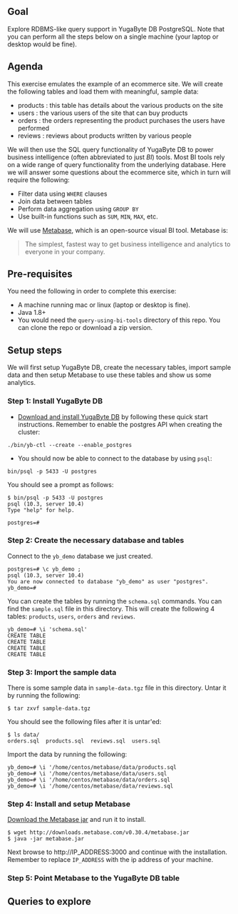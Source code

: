 ## Goal

Explore RDBMS-like query support in YugaByte DB PostgreSQL. Note that you can perform all the steps below on a single machine (your laptop or desktop would be fine).

## Agenda

This exercise emulates the example of an ecommerce site. We will create the following tables and load them with meaningful, sample data:
* products : this table has details about the various products on the site
* users    : the various users of the site that can buy products
* orders   : the orders representing the product purchases the users have performed
* reviews  : reviews about products written by various people

We will then use the SQL query functionality of YugaByte DB to power business intelligence (often abbreviated to just *BI*) tools. Most BI tools rely on a wide range of query functionality from the underlying database. Here we will answer some questions about the ecommerce site, which in turn will require the following:
* Filter data using `WHERE` clauses
* Join data between tables
* Perform data aggregation using `GROUP BY`
* Use built-in functions such as `SUM`, `MIN`, `MAX`, etc.

We will use [Metabase](https://github.com/metabase/metabase), which is an open-source visual BI tool. Metabase is:
> The simplest, fastest way to get business intelligence and analytics to everyone in your company.

## Pre-requisites

You need the following in order to complete this exercise:
* A machine running mac or linux (laptop or desktop is fine).
* Java 1.8+
* You would need the `query-using-bi-tools` directory of this repo. You can clone the repo or download a zip version.

## Setup steps

We will first setup YugaByte DB, create the necessary tables, import sample data and then setup Metabase to use these tables and show us some analytics.

### Step 1: Install YugaByte DB

* [Download and install YugaByte DB](https://docs.yugabyte.com/latest/quick-start/) by following these quick start instructions. Remember to enable the postgres API when creating the cluster:
```
./bin/yb-ctl --create --enable_postgres
```

* You should now be able to connect to the database by using `psql`:
```
bin/psql -p 5433 -U postgres
```

You should see a prompt as follows:
```
$ bin/psql -p 5433 -U postgres
psql (10.3, server 10.4)
Type "help" for help.

postgres=#
```

### Step 2: Create the necessary database and tables



Connect to the `yb_demo` database we just created.
```
postgres=# \c yb_demo ;
psql (10.3, server 10.4)
You are now connected to database "yb_demo" as user "postgres".
yb_demo=#
```

You can create the tables by running the `schema.sql` commands. You can find the `sample.sql` file in this directory. This will create the following 4 tables: `products`, `users`, `orders` and `reviews`.
```
yb_demo=# \i 'schema.sql'
CREATE TABLE
CREATE TABLE
CREATE TABLE
CREATE TABLE
```

### Step 3: Import the sample data

There is some sample data in `sample-data.tgz` file in this directory. Untar it by running the following: 
```
$ tar zxvf sample-data.tgz
```

You should see the following files after it is untar'ed:
```
$ ls data/
orders.sql  products.sql  reviews.sql  users.sql
```

Import the data by running the following:
```
yb_demo=# \i '/home/centos/metabase/data/products.sql
yb_demo=# \i '/home/centos/metabase/data/users.sql
yb_demo=# \i '/home/centos/metabase/data/orders.sql
yb_demo=# \i '/home/centos/metabase/data/reviews.sql
```

### Step 4: Install and setup Metabase

[Download the Metabase jar](https://metabase.com/start/jar.html) and run it to install.
```
$ wget http://downloads.metabase.com/v0.30.4/metabase.jar
$ java -jar metabase.jar
```
Next browse to http://IP_ADDRESS:3000 and continue with the installation. Remember to replace `IP_ADDRESS` with the ip address of your machine.

### Step 5: Point Metabase to the YugaByte DB table


## Queries to explore


